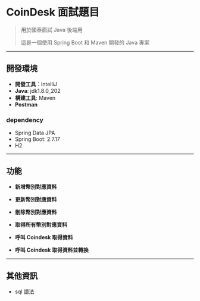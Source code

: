 # CoinDesk 面試題目
> 用於國泰面試 Java 後端用
> 
> 這是一個使用 Spring Boot 和 Maven 開發的 Java 專案
----------
## 開發環境
- **開發工具**：intelliJ
- **Java**: jdk1.8.0_202
- **構建工具**: Maven
- **Postman**
### dependency 
- Spring Data JPA
- Spring Boot: 2.7.17
- H2
----------
## 功能
- **新增幣別對應資料**
- **更新幣別對應資料**
- **刪除幣別對應資料**
- **取得所有幣別對應資料**

- **呼叫 Coindesk 取得資料**
- **呼叫 Coindesk 取得資料並轉換**
----------
## 其他資訊
- sql 語法
